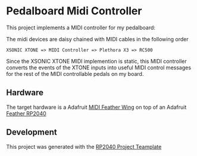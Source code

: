# Pedalboard Midi Controller

This project implements a MIDI controller for my pedalboard:

The midi devices are daisy chained with MIDI cables in the following order

```
XSONIC XTONE => MIDI Controller => Plethora X3 => RC500
```

Since the XSONIC XTONE MIDI implemention is static, this MIDI controller converts the events of the XTONE inputs into
useful MIDI control messages for the rest of the MIDI controllable pedals on my board.

## Hardware

The target hardware is a Adafruit [MIDI Feather Wing](https://www.adafruit.com/product/4740) on top of an Adafruit
[Feather RP2040](https://www.adafruit.com/product/4884)


## Development
This project was generated with the [RP2040 Project Teamplate](https://github.com/rp-rs/rp2040-project-template)

